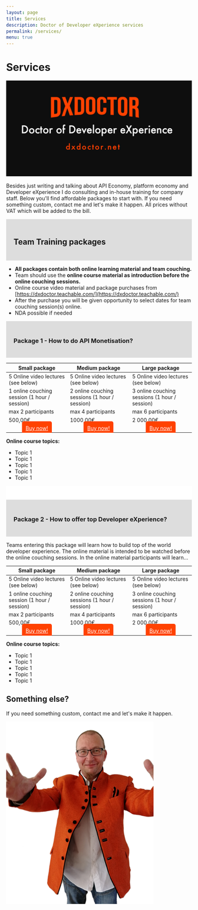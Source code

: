 ```yaml
---
layout: page
title: Services
description: Doctor of Developer eXperience services
permalink: /services/
menu: true
---
```


# Services

<img src="/assets/img/dxdoctor-logo.png" alt="DX Doctor Logo" width="1238">

Besides just writing and talking about API Economy, platform economy and Developer eXperience I do consulting and in-house training for company staff. Below you'll find affordable packages to start with. If you need something custom, contact me and let's make it happen. All prices without VAT which will be added to the bill. 


<div style="background-color:#ddd;padding:10px;">
<div>
<h2 style="padding:10px;">Team Training packages</h2>
</div>
</div>


* **All packages contain both online learning material and team couching.** 
* Team should use the **online course material as introduction before the online couching sessions.** 
* Online course video material and package purchases from [https://dxdoctor.teachable.com/](https://dxdoctor.teachable.com/) 
* After the purchase you will be given opportunity to select dates for team couching session(s) online. 
* NDA possible if needed

<div style="background-color:#ddd;padding:10px;">
<div>
<h3 style="padding:10px;">Package 1 - How to do API Monetisation?</h3>
</div>
</div>

| Small package | Medium package | Large package |
|-------|--------|---------|
| 5 Online video lectures (see below) | 5 Online video lectures (see below) | 5 Online video lectures (see below) |
| 1 online couching session (1 hour / session) | 2 online couching sessions (1 hour / session) | 3 online couching sessions (1 hour / session) |
| max 2 participants | max 4 participants | max 6 participants |
| 500,00€ | 1000,00€ | 2 000,00€ |
| <center><a href="" style="background-color:#ff4201; padding:10px; color:#fff;border-radius: 5px;">Buy now!</a></center> | <center><a href="" style="background-color:#ff4201; padding:10px; color:#fff;border-radius: 5px;">Buy now!</a></center> | <center><a href="" style="background-color:#ff4201; padding:10px; color:#fff;border-radius: 5px;">Buy now!</a></center> |


**Online course topics:**

* Topic 1
* Topic 1
* Topic 1
* Topic 1
* Topic 1

<div style="background-color:#fff;padding:10px;">&nbsp;</div>


<div style="background-color:#ddd;padding:10px;">
<div>
<h3 style="padding:10px;">Package 2 - How to offer top Developer eXperience?</h3>
</div>
</div>

Teams entering this package will learn how to build top of the world developer experience. The online material is intended to be watched before the online couching sessions. In the online material participants will learn...


| Small package | Medium package | Large package |
|-------|--------|---------|
| 5 Online video lectures (see below) | 5 Online video lectures (see below) | 5 Online video lectures (see below) |
| 1 online couching session (1 hour / session) | 2 online couching sessions (1 hour / session) | 3 online couching sessions (1 hour / session) |
| max 2 participants | max 4 participants | max 6 participants |
| 500,00€ | 1000,00€ | 2 000,00€ |
| <center><a href="" style="background-color:#ff4201; padding:10px; color:#fff;border-radius: 5px;">Buy now!</a></center> | <center><a href="" style="background-color:#ff4201; padding:10px; color:#fff;border-radius: 5px;">Buy now!</a></center> | <center><a href="" style="background-color:#ff4201; padding:10px; color:#fff;border-radius: 5px;">Buy now!</a></center> |

**Online course topics:**

* Topic 1
* Topic 1
* Topic 1
* Topic 1
* Topic 1


## Something else? 

If you need something custom, contact me and let's make it happen. 


<img class="img-rounded" src="/assets/img/uploads/jarkko-full.png" alt="Jarkko APItalist Moilanen" width="400">

